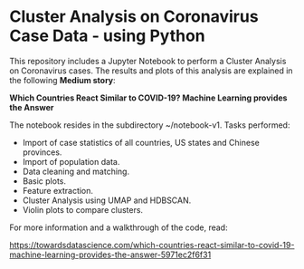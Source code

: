 # Cluster Analysis on Coronavirus Case Data - using Python

This repository includes a Jupyter Notebook to perform a Cluster Analysis 
on Coronavirus cases. The results and plots of this analysis are explained 
in the following **Medium story**:

**Which Countries React Similar to COVID-19? Machine Learning provides the Answer**

The notebook resides in the subdirectory ~/notebook-v1. Tasks performed:

- Import of case statistics of all countries, US states and Chinese provinces.
- Import of population data.
- Data cleaning and matching.
- Basic plots. 
- Feature extraction.
- Cluster Analysis using UMAP and HDBSCAN.
- Violin plots to compare clusters.  

For more information and a walkthrough of the code, read:

https://towardsdatascience.com/which-countries-react-similar-to-covid-19-machine-learning-provides-the-answer-5971ec2f6f31
